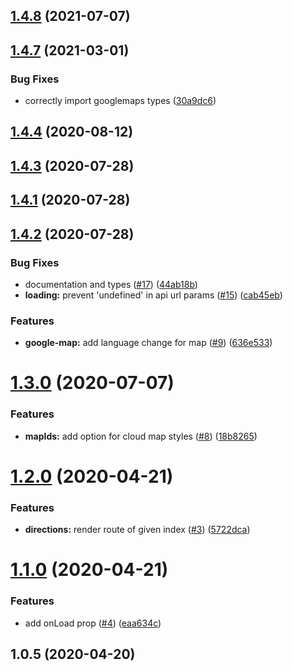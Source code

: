 ## [1.4.8](https://github.com/ubilabs/google-maps-react-hooks/compare/v1.4.7...v1.4.8) (2021-07-07)



## [1.4.7](https://github.com/ubilabs/google-maps-react-hooks/compare/v1.4.4...v1.4.7) (2021-03-01)


### Bug Fixes

* correctly import googlemaps types ([30a9dc6](https://github.com/ubilabs/google-maps-react-hooks/commit/30a9dc662ca99d7cb8b5a3072b3b0fdb5ae86fc9))



## [1.4.4](https://github.com/ubilabs/google-maps-react-hooks/compare/v1.4.3...v1.4.4) (2020-08-12)



## [1.4.3](https://github.com/ubilabs/google-maps-react-hooks/compare/v1.4.1...v1.4.3) (2020-07-28)



## [1.4.1](https://github.com/ubilabs/google-maps-react-hooks/compare/v1.4.2...v1.4.1) (2020-07-28)



## [1.4.2](https://github.com/ubilabs/google-maps-react-hooks/compare/v1.3.0...v1.4.2) (2020-07-28)


### Bug Fixes

* documentation and types ([#17](https://github.com/ubilabs/google-maps-react-hooks/issues/17)) ([44ab18b](https://github.com/ubilabs/google-maps-react-hooks/commit/44ab18bb3d47f8cfd9d84020edf80e6e1b958b07))
* **loading:** prevent 'undefined' in api url params ([#15](https://github.com/ubilabs/google-maps-react-hooks/issues/15)) ([cab45eb](https://github.com/ubilabs/google-maps-react-hooks/commit/cab45eb88c3e602d48506562e9855435bdb61413))


### Features

* **google-map:** add language change for map ([#9](https://github.com/ubilabs/google-maps-react-hooks/issues/9)) ([636e533](https://github.com/ubilabs/google-maps-react-hooks/commit/636e533b4ea7c506415d605b2dc23fbecbedb019))



# [1.3.0](https://github.com/ubilabs/google-maps-react-hooks/compare/v1.2.0...v1.3.0) (2020-07-07)


### Features

* **mapIds:** add option for cloud map styles ([#8](https://github.com/ubilabs/google-maps-react-hooks/issues/8)) ([18b8265](https://github.com/ubilabs/google-maps-react-hooks/commit/18b826575555085c9db3ebee79b80867ccd682fc))



# [1.2.0](https://github.com/ubilabs/google-maps-react-hooks/compare/v1.1.0...v1.2.0) (2020-04-21)


### Features

* **directions:** render route of given index ([#3](https://github.com/ubilabs/google-maps-react-hooks/issues/3)) ([5722dca](https://github.com/ubilabs/google-maps-react-hooks/commit/5722dcaafc6190b828a1f2c48b2609988c346a72))



# [1.1.0](https://github.com/ubilabs/google-maps-react-hooks/compare/v1.0.5...v1.1.0) (2020-04-21)


### Features

* add onLoad prop ([#4](https://github.com/ubilabs/google-maps-react-hooks/issues/4)) ([eaa634c](https://github.com/ubilabs/google-maps-react-hooks/commit/eaa634c9cd2a7e4b573b87d541c559a5ac66f054))



## 1.0.5 (2020-04-20)



